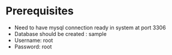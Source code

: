 # Prerequisites
- Need to have mysql connection ready in system at port 3306
- Database should be created : sample
- Username: root
- Password: root